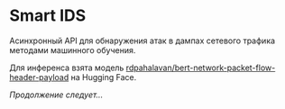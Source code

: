 # Smart IDS

Асинхронный API для обнаружения атак в дампах сетевого трафика методами машинного обучения.

Для инференса взята модель [rdpahalavan/bert-network-packet-flow-header-payload](https://huggingface.co/rdpahalavan/bert-network-packet-flow-header-payload) на Hugging Face.

*Продолжение следует...*
